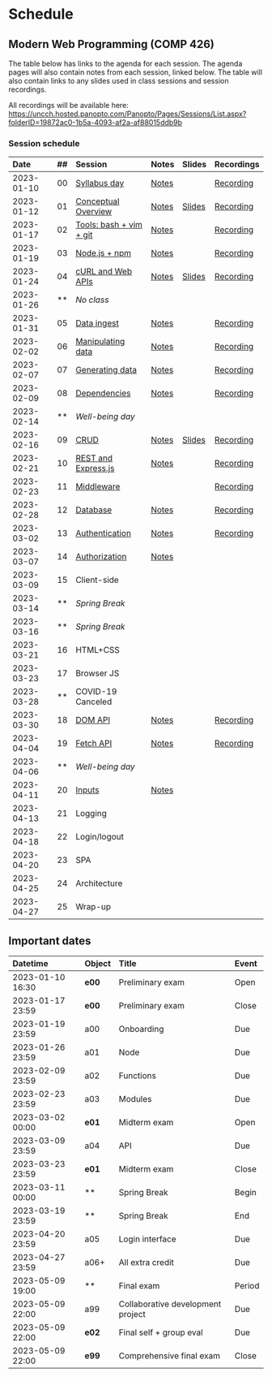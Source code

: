 # Schedule

## Modern Web Programming (COMP 426)

The table below has links to the agenda for each session.
The agenda pages will also contain notes from each session, linked below.
The table will also contain links to any slides used in class sessions and session recordings.

All recordings will be available here: https://uncch.hosted.panopto.com/Panopto/Pages/Sessions/List.aspx?folderID=19872ac0-1b5a-4093-af2a-af88015ddb9b

### Session schedule

| Date | ## | Session | Notes | Slides | Recordings |
|:--- |:--- |:--- |:--- |:--- |:--- |
| 2023-01-10 | 00 | [Syllabus day](./00-syllabus.md) | [Notes](./00-syllabus.md#notes) |  | [Recording](https://uncch.hosted.panopto.com/Panopto/Pages/Viewer.aspx?id=f39c9e8c-ed9b-4fdd-a66a-af86017b66fb) |
| 2023-01-12 | 01 | [Conceptual Overview](./01-overview.md) | [Notes](./01-overview.md#notes) | [Slides](https://docs.google.com/presentation/d/1pvG52hIARKD_JGr1QrtxpY66lShBqVEcNKDBvAe4HS4/edit?usp=sharing) | [Recording](https://uncch.hosted.panopto.com/Panopto/Pages/Viewer.aspx?id=01f4d5e1-ccea-443b-aae8-af88017eb128) |
| 2023-01-17 | 02 | [Tools: bash + vim + git](./02-tools.md) | [Notes](./02-tools.md#notes) |  | [Recording](https://uncch.hosted.panopto.com/Panopto/Pages/Viewer.aspx?id=04706274-2460-4e0e-9637-af8d018563f7) |
| 2023-01-19 | 03 | [Node.js + npm](./03-node.md) | [Notes](./03-node.md#notes) |  | [Recording](https://uncch.hosted.panopto.com/Panopto/Pages/Viewer.aspx?id=e6be22ca-23f2-4d86-a016-af8f0182211a) |
| 2023-01-24 | 04 | [cURL and Web APIs](./04-curl.md) | [Notes](./04-curl.md#notes) | [Slides](https://docs.google.com/presentation/d/1n-MjBziohhUBEKUnq3Bxe9gZnR4_ZwA08wj-o4joy8g/edit?usp=sharing) | [Recording](https://uncch.hosted.panopto.com/Panopto/Pages/Viewer.aspx?id=9d592765-5bf7-46a3-a9c0-af9401853d1b) |
| 2023-01-26 | ** | _No class_ | <!--[Notes](#notes)--> | <!--[Slides]()--> | <!--[Recording]()--> |
| 2023-01-31 | 05 | [Data ingest](./05-data-ingest.md) | [Notes](./05-data-ingest.md#notes) | <!--[Slides]()--> | [Recording](https://uncch.hosted.panopto.com/Panopto/Pages/Viewer.aspx?id=44ee0d66-e056-4211-a7db-af9b0181737f) |
| 2023-02-02 | 06 | [Manipulating data](./06-manipulating-data.md) | [Notes](./06-manipulating-data.md#notes) | <!--[Slides]()--> | [Recording](https://uncch.hosted.panopto.com/Panopto/Pages/Viewer.aspx?id=573257b1-f1a6-42e0-8944-af9d01829209) |
| 2023-02-07 | 07 | [Generating data](./07-generating-data.md) | [Notes](./07-generating-data.md#notes) | <!--[Slides]()--> | [Recording](https://uncch.hosted.panopto.com/Panopto/Pages/Viewer.aspx?id=d9c661c0-08e6-4e9b-ac42-afa201836134) |
| 2023-02-09 | 08 | [Dependencies](./08-dependencies.md) | [Notes](./08-dependencies.md#notes) | <!--[Slides]()--> | [Recording](https://uncch.hosted.panopto.com/Panopto/Pages/Viewer.aspx?id=90c85d86-4f81-408f-a094-afa4017ecd48) |
| 2023-02-14 | ** | _Well-being day_ |  |  |  |
| 2023-02-16 | 09 | [CRUD](./09-crud.md) | [Notes](./09-crud.md#notes) | [Slides](https://docs.google.com/presentation/d/1p9KxQ5hs6O-OS7xldBTZY6tWSBQFxNz8rrY3sQaTmFU/edit?usp=sharing) | [Recording](https://uncch.hosted.panopto.com/Panopto/Pages/Viewer.aspx?id=d5a3a734-de55-40b4-a469-afab017ed1b4) |
| 2023-02-21 | 10 | [REST and Express.js](./10-rest.md) | [Notes](./10-rest.md#notes) | <!--[Slides]()--> | [Recording](https://uncch.hosted.panopto.com/Panopto/Pages/Viewer.aspx?id=8789bb55-f03d-44cb-bad8-afb0017f5928) |
| 2023-02-23 | 11 | [Middleware](./11-middleware.md) | <!--[Notes](./11-middleware.md#notes)--> | <!--[Slides]()--> | [Recording](https://uncch.hosted.panopto.com/Panopto/Pages/Viewer.aspx?id=3b00013c-686c-4e5c-b7df-afb20182090f) |
| 2023-02-28 | 12 | [Database](./12-database.md) | [Notes](./12-database.md#notes) | <!--[Slides]()--> | [Recording](https://uncch.hosted.panopto.com/Panopto/Pages/Viewer.aspx?id=7ad0ce55-1266-4739-8cb8-afb70180afa1) |
| 2023-03-02 | 13 | [Authentication](./13-authentication.md) | [Notes](./13-authentication.md#notes) | <!--[Slides]()--> | [Recording](https://uncch.hosted.panopto.com/Panopto/Pages/Viewer.aspx?id=16ad434f-a299-461b-ba0e-afb90181128f) |
| 2023-03-07 | 14 | [Authorization](./14-authorization.md) | [Notes](./14-authorization.md#notes) | <!--[Slides]()--> | <!--[Recording]()--> |
| 2023-03-09 | 15 | Client-side | <!--[Notes](#notes)--> | <!--[Slides]()--> | <!--[Recording]()--> |
| 2023-03-14 | ** | _Spring Break_ |  |  |  |
| 2023-03-16 | ** | _Spring Break_ |  |  |  |
| 2023-03-21 | 16 | HTML+CSS | <!--[Notes](#notes)--> | <!--[Slides]()--> | <!--[Recording]()--> |
| 2023-03-23 | 17 | Browser JS | <!--[Notes](#notes)--> | <!--[Slides]()--> | <!--[Recording]()--> |
| 2023-03-28 | ** | COVID-19 Canceled | | | |
| 2023-03-30 | 18 | [DOM API](./18-dom.md) | [Notes](./18-dom.md#notes) | <!--[Slides]()--> | [Recording](https://uncch.hosted.panopto.com/Panopto/Pages/Viewer.aspx?id=c40f1d6a-35a9-4ede-807f-afd501700299) |
| 2023-04-04 | 19 | [Fetch API](./19-fetch-api.md) | [Notes](./19-fetch.md#notes) | <!--[Slides]()--> | [Recording](https://uncch.hosted.panopto.com/Panopto/Pages/Viewer.aspx?id=f909fe93-1c8f-48e3-a7bf-afda0170aa0a) |
| 2023-04-06 | ** | _Well-being day_ |  |  |  |
| 2023-04-11 | 20 | [Inputs](./20-inputs.md) | [Notes](./20-inputs.md#notes) | <!--[Slides]()--> | <!--[Recording]()--> |
| 2023-04-13 | 21 | Logging | <!--[Notes](#notes)--> | <!--[Slides]()--> | <!--[Recording]()--> |
| 2023-04-18 | 22 | Login/logout | <!--[Notes](#notes)--> | <!--[Slides]()--> | <!--[Recording]()--> |
| 2023-04-20 | 23 | SPA | <!--[Notes](#notes)--> | <!--[Slides]()--> | <!--[Recording]()--> |
| 2023-04-25 | 24 | Architecture | <!--[Notes](#notes)--> | <!--[Slides]()--> | <!--[Recording]()--> |
| 2023-04-27 | 25 | Wrap-up | <!--[Notes](#notes)--> | <!--[Slides]()--> | <!--[Recording]()--> |

## Important dates

| Datetime | Object | Title | Event | 
|:--- |:--- |:--- |:--- |
| 2023-01-10 16:30 | **e00** | Preliminary exam | Open |
| 2023-01-17 23:59 | **e00** | Preliminary exam | Close |
| 2023-01-19 23:59 | a00 | Onboarding | Due |
| 2023-01-26 23:59 | a01 | Node | Due |
| 2023-02-09 23:59 | a02 | Functions | Due |
| 2023-02-23 23:59 | a03 | Modules | Due |
| 2023-03-02 00:00 | **e01** | Midterm exam | Open |
| 2023-03-09 23:59 | a04 | API | Due |
| 2023-03-23 23:59 | **e01** | Midterm exam | Close |
| 2023-03-11 00:00 | **  | Spring Break | Begin |
| 2023-03-19 23:59 | **  | Spring Break | End |
| 2023-04-20 23:59 | a05 | Login interface | Due |
| 2023-04-27 23:59 | a06+ | All extra credit | Due |
| 2023-05-09 19:00 | **  | Final exam | Period |
| 2023-05-09 22:00 | a99 | Collaborative development project | Due |
| 2023-05-09 22:00 | **e02** | Final self + group eval | Due |
| 2023-05-09 22:00 | **e99** | Comprehensive final exam | Close |
